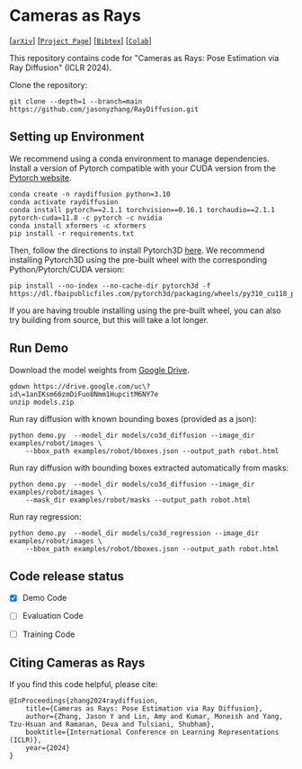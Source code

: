 # Cameras as Rays

[[`arXiv`](https://arxiv.org/abs/2402.14817)]
[[`Project Page`](https://jasonyzhang.com/RayDiffusion/)]
[[`Bibtex`](#citing-cameras-as-rays)]
[[`Colab`](https://colab.research.google.com/drive/1dqp9qnFyHA71y3motSoJpJFBHZVftXzb?usp=sharing)]

This repository contains code for "Cameras as Rays: Pose Estimation via Ray Diffusion" (ICLR 2024).

Clone the repository:
```
git clone --depth=1 --branch=main https://github.com/jasonyzhang/RayDiffusion.git
```

## Setting up Environment

We recommend using a conda environment to manage dependencies. Install a version of
Pytorch compatible with your CUDA version from the [Pytorch website](https://pytorch.org/get-started/locally/).

```
conda create -n raydiffusion python=3.10
conda activate raydiffusion
conda install pytorch==2.1.1 torchvision==0.16.1 torchaudio==2.1.1 pytorch-cuda=11.8 -c pytorch -c nvidia
conda install xformers -c xformers
pip install -r requirements.txt
```

Then, follow the directions to install Pytorch3D [here](https://github.com/facebookresearch/pytorch3d/blob/main/INSTALL.md).
We recommend installing Pytorch3D using the pre-built wheel with the corresponding Python/Pytorch/CUDA version:
```
pip install --no-index --no-cache-dir pytorch3d -f https://dl.fbaipublicfiles.com/pytorch3d/packaging/wheels/py310_cu118_pyt211/download.html
```
If you are having trouble installing using the pre-built wheel, you can also try building from source, but this will take a lot longer.

## Run Demo

Download the model weights from [Google Drive](https://drive.google.com/file/d/1anIKsm66zmDiFuo8Nmm1HupcitM6NY7e/view?usp=drive_link).
```
gdown https://drive.google.com/uc\?id\=1anIKsm66zmDiFuo8Nmm1HupcitM6NY7e
unzip models.zip
```

Run ray diffusion with known bounding boxes (provided as a json):
```
python demo.py  --model_dir models/co3d_diffusion --image_dir examples/robot/images \
    --bbox_path examples/robot/bboxes.json --output_path robot.html
```

Run ray diffusion with bounding boxes extracted automatically from masks:
```
python demo.py  --model_dir models/co3d_diffusion --image_dir examples/robot/images \
    --mask_dir examples/robot/masks --output_path robot.html
```

Run ray regression:
```
python demo.py  --model_dir models/co3d_regression --image_dir examples/robot/images \
    --bbox_path examples/robot/bboxes.json --output_path robot.html
```

## Code release status
- [x] Demo Code
- [ ] Evaluation Code
- [ ] Training Code


## Citing Cameras as Rays

If you find this code helpful, please cite:

```
@InProceedings{zhang2024raydiffusion,
    title={Cameras as Rays: Pose Estimation via Ray Diffusion},
    author={Zhang, Jason Y and Lin, Amy and Kumar, Moneish and Yang, Tzu-Hsuan and Ramanan, Deva and Tulsiani, Shubham},
    booktitle={International Conference on Learning Representations (ICLR)},
    year={2024}
}
```
